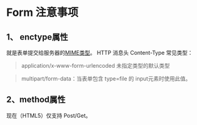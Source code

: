 # Form 注意事项

## 1、 enctype属性

  就是表单提交给服务器的[MIME类型](https://developer.mozilla.org/zh-CN/docs/Web/HTTP/Basics_of_HTTP/MIME_types)。
  HTTP 消息头 Content-Type
  常见类型：
  > application/x-www-form-urlencoded 未指定类型的默认类型

  > multipart/form-data：当表单包含 type=file 的 input元素时使用此值。

## 2、method属性

  现在（HTML5）仅支持 Post/Get。
